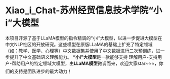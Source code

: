 # Xiao_i_Chat-苏州经贸信息技术学院“小i”大模型
本项目开源了基于LLaMA模型的指令精调的“小i”大模型，以进一步促进大模型在中文NLP社区的开放研究。这些模型在原版LLaMA的基础上扩充了特定领域（如：教学、医学、心理等）中文数据集并使用了中文数据进行二次预训练，进一步提升了中文基础语义理解能力。
**“小i”大模型**是一款能够支持 理解用户-支持用户-帮助用户的特定领域大模型，由**LLaMA模型**微调而来，欢迎大家star~⭐⭐，你们的支持是团队进步的最大动力！
